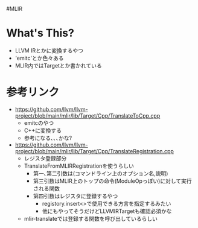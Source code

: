 #MLIR
# What's This?
- LLVM IRとかに変換するやつ
- 'emitc'とか色々ある
- MLIR内ではTargetとか書かれている
# 参考リンク
- https://github.com/llvm/llvm-project/blob/main/mlir/lib/Target/Cpp/TranslateToCpp.cpp
	- emitcのやつ
	- C++に変換する
	- 参考になる､､､かな?
- https://github.com/llvm/llvm-project/blob/main/mlir/lib/Target/Cpp/TranslateRegistration.cpp
	- レジスタ登録部分
	- TranslateFromMLIRRegistrationを使うらしい
		- 第一､第二引数は(コマンドライン上のオプション名,説明)
		- 第三引数はMLIR上のトップの命令(ModuleOpっぽい)に対して実行される関数
		- 第四引数はレジスタに登録するやつ
			- registory.insert<>で使用できる方言を指定するみたい
			- 他にもやってそうだけどLLVMIRTargetも確認必須かな
	- mlir-translateでは登録する関数を呼び出しているらしい